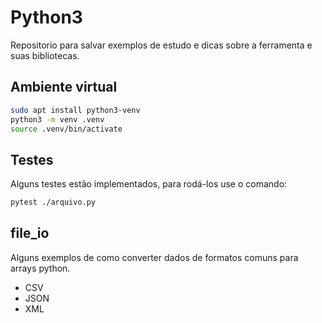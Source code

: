 # Python3

Repositorio para salvar exemplos de estudo e dicas sobre a ferramenta e suas bibliotecas.

## Ambiente virtual

```sh
sudo apt install python3-venv
python3 -m venv .venv
source .venv/bin/activate

```

## Testes

Alguns testes estão implementados, para rodá-los use o comando:

```sh
pytest ./arquivo.py
```

## file_io

Alguns exemplos de como converter dados de formatos comuns para arrays python.

- CSV
- JSON
- XML